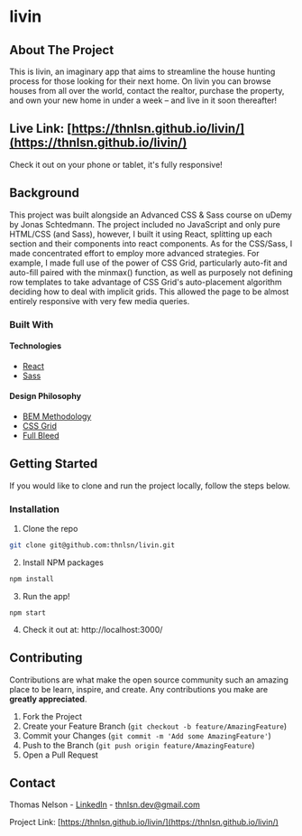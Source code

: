 # livin

<!-- <p align="center">
  <img src="../assets/Hyker | Large.gif?raw=true" />
</p> -->

<!-- ABOUT THE PROJECT -->

## About The Project

This is livin, an imaginary app that aims to streamline the house hunting process for those looking for their next home. On livin you can browse houses from all over the world, contact the realtor, purchase the property, and own your new home in under a week &ndash; and live in it soon thereafter!

## Live Link: [https://thnlsn.github.io/livin/](https://thnlsn.github.io/livin/)

Check it out on your phone or tablet, it's fully responsive!

## Background

This project was built alongside an Advanced CSS & Sass course on uDemy by Jonas Schtedmann. The project included no JavaScript and only pure HTML/CSS (and Sass), however, I built it using React, splitting up each section and their components into react components. As for the CSS/Sass, I made concentrated effort to employ more advanced strategies. For example, I made full use of the power of CSS Grid, particularly auto-fit and auto-fill paired with the minmax() function, as well as purposely not defining row templates to take advantage of CSS Grid's auto-placement algorithm deciding how to deal with implicit grids. This allowed the page to be almost entirely responsive with very few media queries.

### Built With

#### Technologies

-   [React](https://reactjs.org/)
-   [Sass](https://sass-lang.com/)

#### Design Philosophy

-   [BEM Methodology](https://en.bem.info/methodology/)
-   [CSS Grid](https://developer.mozilla.org/en-US/docs/Web/CSS/CSS_Grid_Layout)
-   [Full Bleed](https://css-tricks.com/full-bleed/)

<!-- GETTING STARTED -->

## Getting Started

If you would like to clone and run the project locally, follow the steps below.

### Installation

1. Clone the repo

```sh
git clone git@github.com:thnlsn/livin.git
```

2. Install NPM packages

```sh
npm install
```

3. Run the app!

```JS
npm start
```

4. Check it out at: http://localhost:3000/

<!-- CONTRIBUTING -->

## Contributing

Contributions are what make the open source community such an amazing place to be learn, inspire, and create. Any contributions you make are **greatly appreciated**.

1. Fork the Project
2. Create your Feature Branch (`git checkout -b feature/AmazingFeature`)
3. Commit your Changes (`git commit -m 'Add some AmazingFeature'`)
4. Push to the Branch (`git push origin feature/AmazingFeature`)
5. Open a Pull Request

<!-- CONTACT -->

## Contact

Thomas Nelson - [LinkedIn](https://www.linkedin.com/in/thnlsn/) - thnlsn.dev@gmail.com

Project Link: [https://thnlsn.github.io/livin/](https://thnlsn.github.io/livin/)
